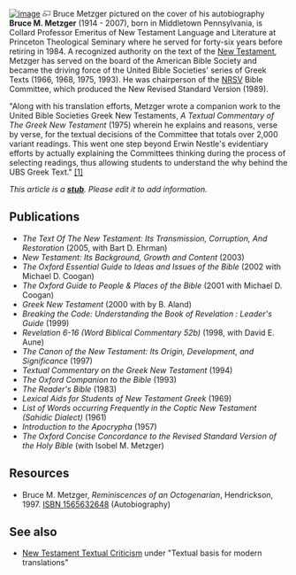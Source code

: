 [![image](images/thumb/1/14/Metzger-Reminiscences.jpg/180px-Metzger-Reminiscences.jpg)](http://www.theopedia.com/File:Metzger-Reminiscences.jpg)
[![image](data:image/png;base64,iVBORw0KGgoAAAANSUhEUgAAAA8AAAALCAAAAACFLIiAAAAAAnRSTlMA/1uRIrUAAABPSURBVAjXY/j///+5vXDwjAHIr26ZAgXZe8H8a/+hoIcw/9nevdVL9+79DuPvzQYZFPUezu8BMZLXgkExnD8HAu6hqv//n+HZVjD4DuUDAKlChD3fj6aPAAAAAElFTkSuQmCC)](http://www.theopedia.com/File:Metzger-Reminiscences.jpg "Enlarge")
Bruce Metzger pictured on the cover of his autobiography
**Bruce M. Metzger** (1914 - 2007), born in Middletown
Pennsylvania, is Collard Professor Emeritus of New Testament
Language and Literature at Princeton Theological Seminary where he
served for forty-six years before retiring in 1984. A recognized
authority on the text of the
[New Testament](New_Testament "New Testament"), Metzger has served
on the board of the American Bible Society and became the driving
force of the United Bible Societies' series of Greek Texts (1966,
1968, 1975, 1993). He was chairperson of the
[NRSV](New_Revised_Standard_Version "New Revised Standard Version")
Bible Committee, which produced the New Revised Standard Version
(1989).

"Along with his translation efforts, Metzger wrote a companion work
to the United Bible Societies Greek New Testaments,
*A Textual Commentary of The Greek New Testament* (1975) wherein he
explains and reasons, verse by verse, for the textual decisions of
the Committee that totals over 2,000 variant readings. This went
one step beyond Erwin Nestle's evidentiary efforts by actually
explaining the Committees thinking during the process of selecting
readings, thus allowing students to understand the why behind the
UBS Greek Text."
[[1]](http://www.cob-net.org/compare_greektext.htm)

*This article is a **[stub](http://www.theopedia.com/Category:Theopedia_stubs "Category:Theopedia stubs")**. Please edit it to add information.*
## Publications

-   *The Text Of The New Testament: Its Transmission, Corruption, And Restoration*
    (2005, with Bart D. Ehrman)
-   *New Testament: Its Background, Growth and Content* (2003)
-   *The Oxford Essential Guide to Ideas and Issues of the Bible*
    (2002 with Michael D. Coogan)
-   *The Oxford Guide to People & Places of the Bible* (2001 with
    Michael D. Coogan)
-   *Greek New Testament* (2000 with by B. Aland)
-   *Breaking the Code: Understanding the Book of Revelation : Leader's Guide*
    (1999)
-   *Revelation 6-16 (Word Biblical Commentary 52b)* (1998, with
    David E. Aune)
-   *The Canon of the New Testament: Its Origin, Development, and Significance*
    (1997)
-   *Textual Commentary on the Greek New Testament* (1994)
-   *The Oxford Companion to the Bible* (1993)
-   *The Reader's Bible* (1983)
-   *Lexical Aids for Students of New Testament Greek* (1969)
-   *List of Words occurring Frequently in the Coptic New Testament (Sahidic Dialect)*
    (1961)
-   *Introduction to the Apocrypha* (1957)
-   *The Oxford Concise Concordance to the Revised Standard Version of the Holy Bible*
    (with Isobel M. Metzger)

## Resources

-   Bruce M. Metzger, *Reminiscences of an Octogenarian*,
    Hendrickson, 1997.
    [ISBN 1565632648](http://www.theopedia.com/Special:BookSources/1565632648)
    (Autobiography)

## See also

-   [New Testament Textual Criticism](New_Testament_Textual_Criticism "New Testament Textual Criticism")
    under "Textual basis for modern translations"



